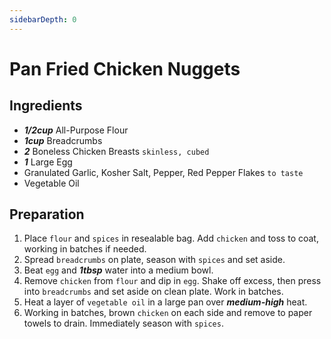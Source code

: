 ```yaml
---
sidebarDepth: 0
---
```


# Pan Fried Chicken Nuggets
## Ingredients

+ ___1/2cup___ All-Purpose Flour
+ ___1cup___ Breadcrumbs
+ ___2___ Boneless Chicken Breasts `skinless, cubed`
+ ___1___ Large Egg
+ Granulated Garlic, Kosher Salt, Pepper, Red Pepper Flakes `to taste`
+ Vegetable Oil

## Preparation

1. Place `flour` and `spices` in resealable bag. Add `chicken` and toss to coat, working in batches if needed.
2. Spread `breadcrumbs` on plate, season with `spices` and set aside.
3. Beat `egg` and ___1tbsp___ water into a medium bowl.
4. Remove `chicken` from `flour` and dip in `egg`. Shake off excess, then press into `breadcrumbs` and set aside on clean plate. Work in batches.
5. Heat a layer of `vegetable oil` in a large pan over ___medium-high___ heat.
6. Working in batches, brown `chicken` on each side and remove to paper towels to drain. Immediately season with `spices`.